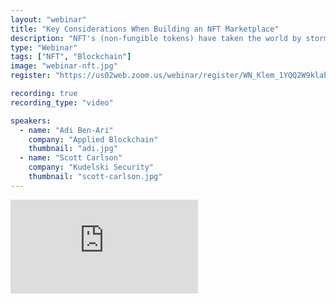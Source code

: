 ```yaml
---
layout: "webinar"
title: "Key Considerations When Building an NFT Marketplace"
description: "NFT's (non-fungible tokens) have taken the world by storm in recent months. Christies sold a digital artwork by Beeple for $69.3m+, the NBA created TopShots collectibles that have traded for $200m+, and it seems that the worlds of art, sports, entertainment, retail, and all manner of luxury, exclusive and collectible goods are being registered in this new digital form."
type: "Webinar"
tags: ["NFT", "Blockchain"]
image: "webinar-nft.jpg"
register: "https://us02web.zoom.us/webinar/register/WN_Klem_1YQQ2W9klabOS5Nzg"

recording: true
recording_type: "video"

speakers:
  - name: "Adi Ben-Ari"
    company: "Applied Blockchain"
    thumbnail: "adi.jpg"
  - name: "Scott Carlson"
    company: "Kudelski Security"
    thumbnail: "scott-carlson.jpg"
---
```


<div class="embed-container">
  <iframe src="https://player.vimeo.com/video/569334325?byline=0&portrait=0" frameborder="0" webkitAllowFullScreen mozallowfullscreen allowFullScreen></iframe>
</div>
